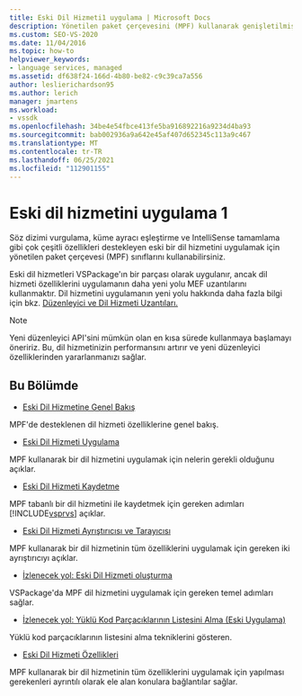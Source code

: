 ```yaml
---
title: Eski Dil Hizmeti1 uygulama | Microsoft Docs
description: Yönetilen paket çerçevesini (MPF) kullanarak genişletilmiş dil hizmeti özelliklerini destekleyen eski bir dil hizmetinin nasıl uygulandığını öğrenin. Bölüm 1/2.
ms.custom: SEO-VS-2020
ms.date: 11/04/2016
ms.topic: how-to
helpviewer_keywords:
- language services, managed
ms.assetid: df638f24-166d-4b80-be82-c9c39ca7a556
author: leslierichardson95
ms.author: lerich
manager: jmartens
ms.workload:
- vssdk
ms.openlocfilehash: 34be4e54fbce413fe5ba916892216a9234d4ba93
ms.sourcegitcommit: bab002936a9a642e45af407d652345c113a9c467
ms.translationtype: MT
ms.contentlocale: tr-TR
ms.lasthandoff: 06/25/2021
ms.locfileid: "112901155"
---
```

# <a name="implementing-a-legacy-language-service-1"></a>Eski dil hizmetini uygulama 1
Söz dizimi vurgulama, küme ayracı eşleştirme ve IntelliSense tamamlama gibi çok çeşitli özellikleri destekleyen eski bir dil hizmetini uygulamak için yönetilen paket çerçevesi (MPF) sınıflarını kullanabilirsiniz.

 Eski dil hizmetleri VSPackage'ın bir parçası olarak uygulanır, ancak dil hizmeti özelliklerini uygulamanın daha yeni yolu MEF uzantılarını kullanmaktır. Dil hizmetini uygulamanın yeni yolu hakkında daha fazla bilgi için bkz. [Düzenleyici ve Dil Hizmeti Uzantıları.](../../extensibility/editor-and-language-service-extensions.md)

> [!NOTE]
> Yeni düzenleyici API'sini mümkün olan en kısa sürede kullanmaya başlamayı öneririz. Bu, dil hizmetinizin performansını artırır ve yeni düzenleyici özelliklerinden yararlanmanızı sağlar.

## <a name="in-this-section"></a>Bu Bölümde
- [Eski Dil Hizmetine Genel Bakış](../../extensibility/internals/legacy-language-service-overview.md)

 MPF'de desteklenen dil hizmeti özelliklerine genel bakış.

- [Eski Dil Hizmeti Uygulama](../../extensibility/internals/implementing-a-legacy-language-service2.md)

 MPF kullanarak bir dil hizmetini uygulamak için nelerin gerekli olduğunu açıklar.

- [Eski Dil Hizmeti Kaydetme](../../extensibility/internals/registering-a-legacy-language-service1.md)

 MPF tabanlı bir dil hizmetini ile kaydetmek için gereken adımları [!INCLUDE[vsprvs](../../code-quality/includes/vsprvs_md.md)] açıklar.

- [Eski Dil Hizmeti Ayrıştırıcısı ve Tarayıcısı](../../extensibility/internals/legacy-language-service-parser-and-scanner.md)

 MPF kullanarak bir dil hizmetinin tüm özelliklerini uygulamak için gereken iki ayrıştırıcıyı açıklar.

- [İzlenecek yol: Eski Dil Hizmeti oluşturma](../../extensibility/internals/walkthrough-creating-a-legacy-language-service.md)

 VSPackage'da MPF dil hizmetini uygulamak için gereken temel adımları sağlar.

- [İzlenecek yol: Yüklü Kod Parçacıklarının Listesini Alma (Eski Uygulama)](../../extensibility/internals/walkthrough-getting-a-list-of-installed-code-snippets-legacy-implementation.md)

 Yüklü kod parçacıklarının listesini alma tekniklerini gösteren.

- [Eski Dil Hizmeti Özellikleri](../../extensibility/internals/legacy-language-service-features1.md)

 MPF kullanarak bir dil hizmetinin tüm özelliklerini uygulamak için yapılması gerekenleri ayrıntılı olarak ele alan konulara bağlantılar sağlar.
